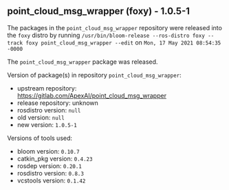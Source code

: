 ## point_cloud_msg_wrapper (foxy) - 1.0.5-1

The packages in the `point_cloud_msg_wrapper` repository were released into the `foxy` distro by running `/usr/bin/bloom-release --ros-distro foxy --track foxy point_cloud_msg_wrapper --edit` on `Mon, 17 May 2021 08:54:35 -0000`

The `point_cloud_msg_wrapper` package was released.

Version of package(s) in repository `point_cloud_msg_wrapper`:

- upstream repository: https://gitlab.com/ApexAI/point_cloud_msg_wrapper
- release repository: unknown
- rosdistro version: `null`
- old version: `null`
- new version: `1.0.5-1`

Versions of tools used:

- bloom version: `0.10.7`
- catkin_pkg version: `0.4.23`
- rosdep version: `0.20.1`
- rosdistro version: `0.8.3`
- vcstools version: `0.1.42`


